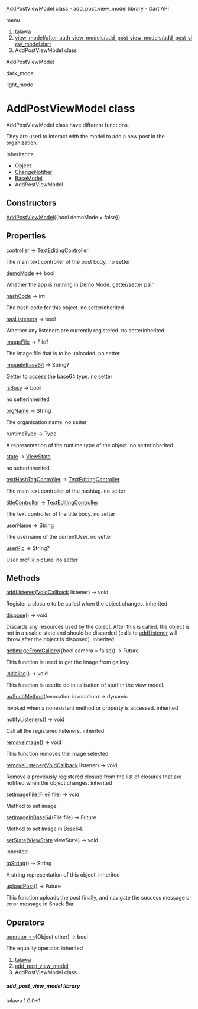 




AddPostViewModel class - add\_post\_view\_model library - Dart API







menu

1. [talawa](../index.html)
2. [view\_model/after\_auth\_view\_models/add\_post\_view\_models/add\_post\_view\_model.dart](../view_model_after_auth_view_models_add_post_view_models_add_post_view_model/view_model_after_auth_view_models_add_post_view_models_add_post_view_model-library.html)
3. AddPostViewModel class

AddPostViewModel


dark\_mode

light\_mode




# AddPostViewModel class


AddPostViewModel class have different functions.

They are used to interact with the model to add a new post in the
organization.


Inheritance

* Object
* [ChangeNotifier](https://api.flutter.dev/flutter/foundation/ChangeNotifier-class.html)
* [BaseModel](../view_model_base_view_model/BaseModel-class.html)
* AddPostViewModel



## Constructors

[AddPostViewModel](../view_model_after_auth_view_models_add_post_view_models_add_post_view_model/AddPostViewModel/AddPostViewModel.html)({bool demoMode = false})




## Properties

[controller](../view_model_after_auth_view_models_add_post_view_models_add_post_view_model/AddPostViewModel/controller.html)
→ [TextEditingController](https://api.flutter.dev/flutter/widgets/TextEditingController-class.html)

The main text controller of the post body.
no setter

[demoMode](../view_model_after_auth_view_models_add_post_view_models_add_post_view_model/AddPostViewModel/demoMode.html)
↔ bool

Whether the app is running in Demo Mode.
getter/setter pair

[hashCode](https://api.flutter.dev/flutter/foundation/Listenable/hashCode.html)
→ int

The hash code for this object.
no setterinherited

[hasListeners](https://api.flutter.dev/flutter/foundation/ChangeNotifier/hasListeners.html)
→ bool

Whether any listeners are currently registered.
no setterinherited

[imageFile](../view_model_after_auth_view_models_add_post_view_models_add_post_view_model/AddPostViewModel/imageFile.html)
→ File?

The image file that is to be uploaded.
no setter

[imageInBase64](../view_model_after_auth_view_models_add_post_view_models_add_post_view_model/AddPostViewModel/imageInBase64.html)
→ String?

Getter to access the base64 type.
no setter

[isBusy](../view_model_base_view_model/BaseModel/isBusy.html)
→ bool

no setterinherited

[orgName](../view_model_after_auth_view_models_add_post_view_models_add_post_view_model/AddPostViewModel/orgName.html)
→ String

The organisation name.
no setter

[runtimeType](https://api.flutter.dev/flutter/foundation/Listenable/runtimeType.html)
→ Type

A representation of the runtime type of the object.
no setterinherited

[state](../view_model_base_view_model/BaseModel/state.html)
→ [ViewState](../enums_enums/ViewState.html)

no setterinherited

[textHashTagController](../view_model_after_auth_view_models_add_post_view_models_add_post_view_model/AddPostViewModel/textHashTagController.html)
→ [TextEditingController](https://api.flutter.dev/flutter/widgets/TextEditingController-class.html)

The main text controller of the hashtag.
no setter

[titleController](../view_model_after_auth_view_models_add_post_view_models_add_post_view_model/AddPostViewModel/titleController.html)
→ [TextEditingController](https://api.flutter.dev/flutter/widgets/TextEditingController-class.html)

The text controller of the title body.
no setter

[userName](../view_model_after_auth_view_models_add_post_view_models_add_post_view_model/AddPostViewModel/userName.html)
→ String

The username of the currentUser.
no setter

[userPic](../view_model_after_auth_view_models_add_post_view_models_add_post_view_model/AddPostViewModel/userPic.html)
→ String?

User profile picture.
no setter



## Methods

[addListener](https://api.flutter.dev/flutter/foundation/ChangeNotifier/addListener.html)([VoidCallback](https://api.flutter.dev/flutter/dart-ui/VoidCallback.html) listener)
→ void


Register a closure to be called when the object changes.
inherited

[dispose](https://api.flutter.dev/flutter/foundation/ChangeNotifier/dispose.html)()
→ void


Discards any resources used by the object. After this is called, the
object is not in a usable state and should be discarded (calls to
[addListener](https://api.flutter.dev/flutter/foundation/ChangeNotifier/addListener.html) will throw after the object is disposed).
inherited

[getImageFromGallery](../view_model_after_auth_view_models_add_post_view_models_add_post_view_model/AddPostViewModel/getImageFromGallery.html)({bool camera = false})
→ Future<void>


This function is used to get the image from gallery.

[initialise](../view_model_after_auth_view_models_add_post_view_models_add_post_view_model/AddPostViewModel/initialise.html)()
→ void


This function is usedto do initialisation of stuff in the view model.

[noSuchMethod](https://api.flutter.dev/flutter/foundation/Listenable/noSuchMethod.html)(Invocation invocation)
→ dynamic


Invoked when a nonexistent method or property is accessed.
inherited

[notifyListeners](https://api.flutter.dev/flutter/foundation/ChangeNotifier/notifyListeners.html)()
→ void


Call all the registered listeners.
inherited

[removeImage](../view_model_after_auth_view_models_add_post_view_models_add_post_view_model/AddPostViewModel/removeImage.html)()
→ void


This function removes the image selected.

[removeListener](https://api.flutter.dev/flutter/foundation/ChangeNotifier/removeListener.html)([VoidCallback](https://api.flutter.dev/flutter/dart-ui/VoidCallback.html) listener)
→ void


Remove a previously registered closure from the list of closures that are
notified when the object changes.
inherited

[setImageFile](../view_model_after_auth_view_models_add_post_view_models_add_post_view_model/AddPostViewModel/setImageFile.html)(File? file)
→ void


Method to set image.

[setImageInBase64](../view_model_after_auth_view_models_add_post_view_models_add_post_view_model/AddPostViewModel/setImageInBase64.html)(File file)
→ Future<void>


Method to set Image in Bsse64.

[setState](../view_model_base_view_model/BaseModel/setState.html)([ViewState](../enums_enums/ViewState.html) viewState)
→ void


inherited

[toString](https://api.flutter.dev/flutter/foundation/Listenable/toString.html)()
→ String


A string representation of this object.
inherited

[uploadPost](../view_model_after_auth_view_models_add_post_view_models_add_post_view_model/AddPostViewModel/uploadPost.html)()
→ Future<void>


This function uploads the post finally, and navigate the success message or error message in Snack Bar.



## Operators

[operator ==](https://api.flutter.dev/flutter/foundation/Listenable/operator_equals.html)(Object other)
→ bool


The equality operator.
inherited



 


1. [talawa](../index.html)
2. [add\_post\_view\_model](../view_model_after_auth_view_models_add_post_view_models_add_post_view_model/view_model_after_auth_view_models_add_post_view_models_add_post_view_model-library.html)
3. AddPostViewModel class

##### add\_post\_view\_model library





talawa
1.0.0+1






